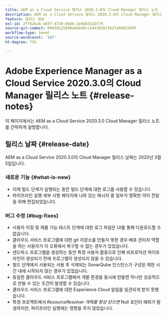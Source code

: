 ```yaml
---
title: AEM as a Cloud Service 릴리스 2020.3.0의 Cloud Manager 릴리스 노트
description: AEM as a Cloud Service 릴리스 2020.3.0의 Cloud Manager 릴리스 노트
feature: 릴리스 정보
exl-id: 2ff62ba5-a657-4739-b646-1e948332bf79
source-git-commit: 09d5d125840abb6d6cc5443816f3b2fe6602459f
workflow-type: tm+mt
source-wordcount: '247'
ht-degree: 73%

---
```


# Adobe Experience Manager as a Cloud Service 2020.3.0의 Cloud Manager 릴리스 노트 {#release-notes}

이 페이지에서는 AEM as a Cloud Service 2020.3.0 Cloud Manager 릴리스 노트를 간략하게 설명합니다.

## 릴리스 날짜 {#release-date}

AEM as a Cloud Service 2020.3.0의 Cloud Manager 릴리스 날짜는 2020년 3월 5일입니다.

### 새로운 기능 {#what-is-new}

* 이제 빌드 단계가 실행되는 동안 빌드 단계에 대한 로그를 사용할 수 있습니다.
* 파이프라인 실행 세부 사항 페이지에 나와 있는 메시지 중 일부가 명확한 의미 전달을 위해 편집되었습니다.

### 버그 수정  {#bug-fixes}

* 사용자 지정 및 제품 기능 테스트 단계에 대한 로그 파일은 UI를 통해 다운로드할 수 없습니다.
* 클라우드 서비스 프로그램에 대한 git 저장소를 만들지 못한 경우 배포 관리자 역할을 하는 사용자가 이 오류에서 복구할 수 없는 경우가 있었습니다.
* 샌드박스 프로그램을 생성하는 동안 특정 사용자 활동으로 인해 비프로덕션 파이프라인이 생성되기 전에 프로그램이 생성되지 않을 수 있습니다.
* 빌드 단계에서 사용되는 사용 후 삭제되는 SonarQube 인스턴스가 구성된 제한 시간 내에 시작되지 않는 경우가 있었습니다.
* 동일한 클라우드 서비스 프로그램에서 개발 환경을 동시에 만들면 하나만 성공적으로 만들 수 있는 조건이 발생할 수 있습니다.
* 클라우드 서비스 프로그램에 대한 Experience Cloud 알림을 일관되게 받지 못했습니다.
* 특정 프로젝트에서 *ResourceResolver 개체를 항상 닫으면* Null 포인터 예외가 발생하지만, 파이프라인 실행에는 영향을 주지 않았습니다.
